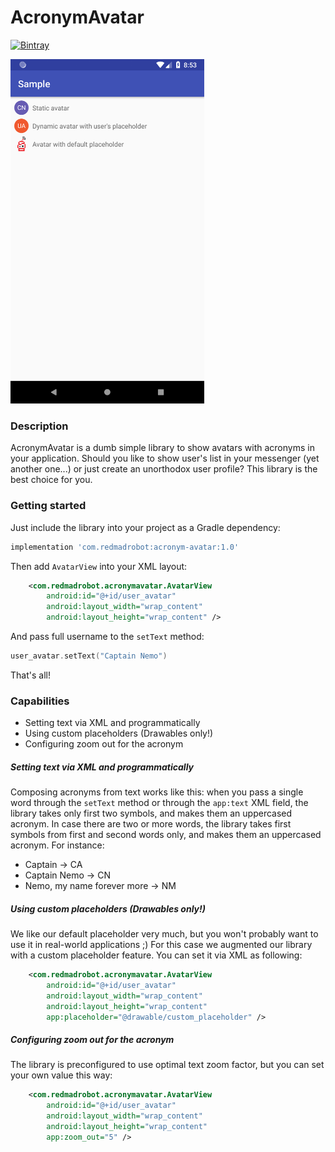 # AcronymAvatar
[![Bintray](https://api.bintray.com/packages/redmadrobot-opensource/android/acronym-avatar/images/download.svg)](https://bintray.com/redmadrobot-opensource/android/acronym-avatar/_latestVersion)

<img src="https://github.com/RedMadRobot/acronym-avatar/blob/assets/assets/sample.png" alt="UI sample" width="310"/>

### Description

AcronymAvatar is a dumb simple library to show avatars with acronyms in your application. Should you like to show user's list in your messenger (yet another one...) or just create an unorthodox user profile? This library is the best choice for you.

### Getting started

Just include the library into your project as a Gradle dependency: 
```Groovy
implementation 'com.redmadrobot:acronym-avatar:1.0'
``` 

Then add `AvatarView` into your XML layout:
```XML
    <com.redmadrobot.acronymavatar.AvatarView
        android:id="@+id/user_avatar"
        android:layout_width="wrap_content"
        android:layout_height="wrap_content" />
```        

And pass full username to the `setText` method:
```Kotlin
user_avatar.setText("Captain Nemo")
```

That's all!


### Capabilities

* Setting text via XML and programmatically
* Using custom placeholders (Drawables only!)
* Configuring zoom out for the acronym

##### Setting text via XML and programmatically
Composing acronyms from text works like this: when you pass a single word through the `setText` method or through the `app:text` XML field, the library takes only first two symbols, and makes them an uppercased acronym. In case there are two or more words, the library takes first symbols from first and second words only, and makes them an uppercased acronym. For instance:
* Captain -> CA
* Captain Nemo -> CN
* Nemo, my name forever more -> NM

##### Using custom placeholders (Drawables only!)
We like our default placeholder very much, but you won't probably want to use it in real-world applications ;) For this case we augmented our library with a custom placeholder feature. You can set it via XML as following:
```XML
    <com.redmadrobot.acronymavatar.AvatarView
        android:id="@+id/user_avatar"
        android:layout_width="wrap_content"
        android:layout_height="wrap_content" 
        app:placeholder="@drawable/custom_placeholder" />
```

##### Configuring zoom out for the acronym
The library is preconfigured to use optimal text zoom factor, but you can set your own value this way:
```XML
    <com.redmadrobot.acronymavatar.AvatarView
        android:id="@+id/user_avatar"
        android:layout_width="wrap_content"
        android:layout_height="wrap_content" 
        app:zoom_out="5" />
```
